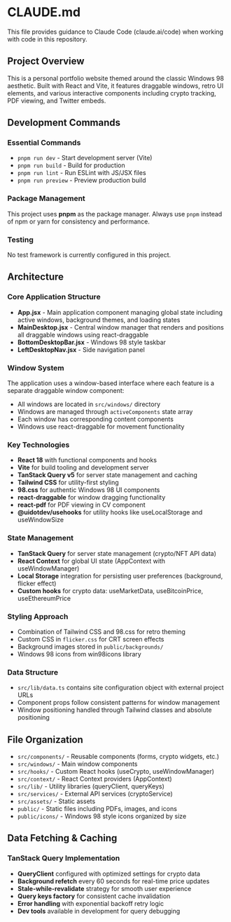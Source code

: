 # CLAUDE.md

This file provides guidance to Claude Code (claude.ai/code) when working with code in this repository.

## Project Overview

This is a personal portfolio website themed around the classic Windows 98 aesthetic. Built with React and Vite, it features draggable windows, retro UI elements, and various interactive components including crypto tracking, PDF viewing, and Twitter embeds.

## Development Commands

### Essential Commands
- `pnpm run dev` - Start development server (Vite)
- `pnpm run build` - Build for production
- `pnpm run lint` - Run ESLint with JS/JSX files
- `pnpm run preview` - Preview production build

### Package Management
This project uses **pnpm** as the package manager. Always use `pnpm` instead of npm or yarn for consistency and performance.

### Testing
No test framework is currently configured in this project.

## Architecture

### Core Application Structure
- **App.jsx** - Main application component managing global state including active windows, background themes, and loading states
- **MainDesktop.jsx** - Central window manager that renders and positions all draggable windows using react-draggable
- **BottomDesktopBar.jsx** - Windows 98 style taskbar
- **LeftDesktopNav.jsx** - Side navigation panel

### Window System
The application uses a window-based interface where each feature is a separate draggable window component:
- All windows are located in `src/windows/` directory
- Windows are managed through `activeComponents` state array
- Each window has corresponding content components
- Windows use react-draggable for movement functionality

### Key Technologies
- **React 18** with functional components and hooks
- **Vite** for build tooling and development server
- **TanStack Query v5** for server state management and caching
- **Tailwind CSS** for utility-first styling
- **98.css** for authentic Windows 98 UI components
- **react-draggable** for window dragging functionality
- **react-pdf** for PDF viewing in CV component
- **@uidotdev/usehooks** for utility hooks like useLocalStorage and useWindowSize

### State Management
- **TanStack Query** for server state management (crypto/NFT API data)
- **React Context** for global UI state (AppContext with useWindowManager)
- **Local Storage** integration for persisting user preferences (background, flicker effect)
- **Custom hooks** for crypto data: useMarketData, useBitcoinPrice, useEthereumPrice

### Styling Approach
- Combination of Tailwind CSS and 98.css for retro theming
- Custom CSS in `flicker.css` for CRT screen effects
- Background images stored in `public/backgrounds/`
- Windows 98 icons from win98icons library

### Data Structure
- `src/lib/data.ts` contains site configuration object with external project URLs
- Component props follow consistent patterns for window management
- Window positioning handled through Tailwind classes and absolute positioning

## File Organization

- `src/components/` - Reusable components (forms, crypto widgets, etc.)
- `src/windows/` - Main window components
- `src/hooks/` - Custom React hooks (useCrypto, useWindowManager)
- `src/context/` - React Context providers (AppContext)
- `src/lib/` - Utility libraries (queryClient, queryKeys)
- `src/services/` - External API services (cryptoService)
- `src/assets/` - Static assets
- `public/` - Static files including PDFs, images, and icons
- `public/icons/` - Windows 98 style icons organized by size

## Data Fetching & Caching

### TanStack Query Implementation
- **QueryClient** configured with optimized settings for crypto data
- **Background refetch** every 60 seconds for real-time price updates
- **Stale-while-revalidate** strategy for smooth user experience
- **Query keys factory** for consistent cache invalidation
- **Error handling** with exponential backoff retry logic
- **Dev tools** available in development for query debugging